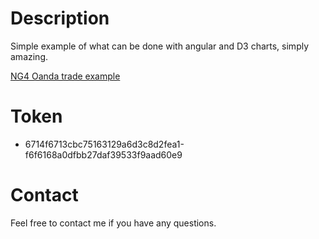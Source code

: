 # Description

Simple example of what can be done with angular and D3 charts, simply amazing.

[NG4 Oanda trade example](https://rcb-ferreira.github.io/ng4-oanda/)

# Token

- 6714f6713cbc75163129a6d3c8d2fea1-f6f6168a0dfbb27daf39533f9aad60e9

# Contact

Feel free to contact me if you have any questions.

